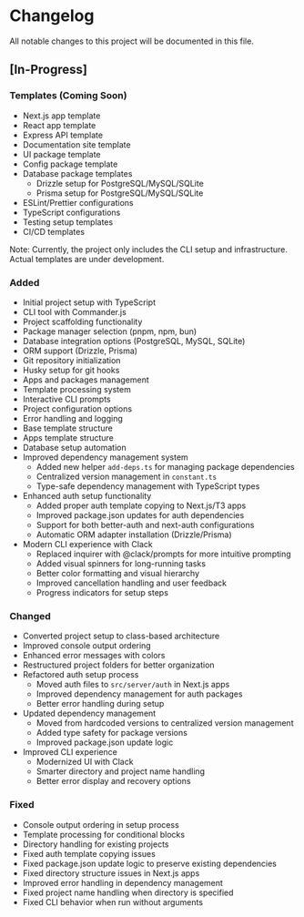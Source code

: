 # Changelog

All notable changes to this project will be documented in this file.

## [In-Progress]
### Templates (Coming Soon)
- Next.js app template
- React app template
- Express API template
- Documentation site template
- UI package template
- Config package template
- Database package templates
  - Drizzle setup for PostgreSQL/MySQL/SQLite
  - Prisma setup for PostgreSQL/MySQL/SQLite
- ESLint/Prettier configurations
- TypeScript configurations
- Testing setup templates
- CI/CD templates

Note: Currently, the project only includes the CLI setup and infrastructure. Actual templates are under development.

### Added
- Initial project setup with TypeScript
- CLI tool with Commander.js
- Project scaffolding functionality
- Package manager selection (pnpm, npm, bun)
- Database integration options (PostgreSQL, MySQL, SQLite)
- ORM support (Drizzle, Prisma)
- Git repository initialization
- Husky setup for git hooks
- Apps and packages management
- Template processing system
- Interactive CLI prompts
- Project configuration options
- Error handling and logging
- Base template structure
- Apps template structure
- Database setup automation
- Improved dependency management system
  - Added new helper `add-deps.ts` for managing package dependencies
  - Centralized version management in `constant.ts`
  - Type-safe dependency management with TypeScript types
- Enhanced auth setup functionality
  - Added proper auth template copying to Next.js/T3 apps
  - Improved package.json updates for auth dependencies
  - Support for both better-auth and next-auth configurations
  - Automatic ORM adapter installation (Drizzle/Prisma)
- Modern CLI experience with Clack
  - Replaced inquirer with @clack/prompts for more intuitive prompting
  - Added visual spinners for long-running tasks
  - Better color formatting and visual hierarchy
  - Improved cancellation handling and user feedback
  - Progress indicators for setup steps

### Changed
- Converted project setup to class-based architecture
- Improved console output ordering
- Enhanced error messages with colors
- Restructured project folders for better organization
- Refactored auth setup process
  - Moved auth files to `src/server/auth` in Next.js apps
  - Improved dependency management for auth packages
  - Better error handling during setup
- Updated dependency management
  - Moved from hardcoded versions to centralized version management
  - Added type safety for package versions
  - Improved package.json update logic
- Improved CLI experience
  - Modernized UI with Clack
  - Smarter directory and project name handling
  - Better error display and recovery options

### Fixed
- Console output ordering in setup process
- Template processing for conditional blocks
- Directory handling for existing projects
- Fixed auth template copying issues
- Fixed package.json update logic to preserve existing dependencies
- Fixed directory structure issues in Next.js apps
- Improved error handling in dependency management
- Fixed project name handling when directory is specified
- Fixed CLI behavior when run without arguments

